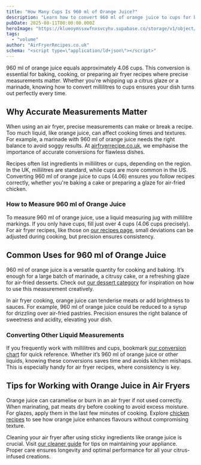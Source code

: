 ```yaml
---
title: "How Many Cups Is 960 ml of Orange Juice?"
description: "Learn how to convert 960 ml of orange juice to cups for baking or cooking with this simple guide. Perfect for air fryer recipes!"
pubDate: 2025-08-11T00:00:00.000Z
heroImage: "https://klueoymssxwfnxsvcyhv.supabase.co/storage/v1/object/public/md/how-many-cups-is-960-ml-of-orange-juice-e27d7870.webp"
tags:
  - "volume"
author: "AirFryerRecipes.co.uk"
schema: "<script type=\"application/ld+json\"></script>"
---
```


<p>960 ml of orange juice equals approximately 4.06 cups. This conversion is essential for baking, cooking, or preparing air fryer recipes where precise measurements matter. Whether you're whipping up a citrus glaze or a marinade, knowing how to convert millilitres to cups ensures your dish turns out perfectly every time.</p>

<h2>Why Accurate Measurements Matter</h2>  
<p>When using an air fryer, precise measurements can make or break a recipe. Too much liquid, like orange juice, can affect cooking times and textures. For example, a marinade with 960 ml of orange juice needs the right balance to avoid soggy results. At <a href=https://www.airfryerrecipe.co.uk>airfryerrecipe.co.uk</a>, we emphasise the importance of accurate conversions for flawless dishes.</p>  

<p>Recipes often list ingredients in millilitres or cups, depending on the region. In the UK, millilitres are standard, while cups are more common in the US. Converting 960 ml of orange juice to cups (4.06) ensures you follow recipes correctly, whether you're baking a cake or preparing a glaze for air-fried chicken.</p>  

<h3>How to Measure 960 ml of Orange Juice</h3>  
<p>To measure 960 ml of orange juice, use a liquid measuring jug with millilitre markings. If you only have cups, fill just over 4 cups (4.06 cups precisely). For air fryer recipes, like those on <a href=https://www.airfryerrecipe.co.uk/recipes>our recipes page</a>, small deviations can be adjusted during cooking, but precision ensures consistency.</p>  

<h2>Common Uses for 960 ml of Orange Juice</h2>  
<p>960 ml of orange juice is a versatile quantity for cooking and baking. It’s enough for a large batch of marinade, a citrusy cake, or a refreshing glaze for air-fried desserts. Check out <a href=https://www.airfryerrecipe.co.uk/recipe-category/dessert>our dessert category</a> for inspiration on how to use this measurement creatively.</p>  

<p>In air fryer cooking, orange juice can tenderise meats or add brightness to sauces. For example, 960 ml of orange juice could be reduced to a syrup for drizzling over air-fried pastries. Precision ensures the right balance of sweetness and acidity, elevating your dish.</p>  

<h3>Converting Other Liquid Measurements</h3>  
<p>If you frequently work with millilitres and cups, bookmark <a href=https://www.airfryerrecipe.co.uk/air-fryer-conversion-chart>our conversion chart</a> for quick reference. Whether it’s 960 ml of orange juice or other liquids, knowing these conversions saves time and avoids kitchen mishaps. This is especially handy for air fryer recipes, where consistency is key.</p>  

<h2>Tips for Working with Orange Juice in Air Fryers</h2>  
<p>Orange juice can caramelise or burn in an air fryer if not used correctly. When marinating, pat meats dry before cooking to avoid excess moisture. For glazes, apply them in the last few minutes of cooking. Explore <a href=https://www.airfryerrecipe.co.uk/recipe-category/chicken>chicken recipes</a> to see how orange juice enhances flavours without compromising texture.</p>  

<p>Cleaning your air fryer after using sticky ingredients like orange juice is crucial. Visit <a href=https://www.airfryerrecipe.co.uk/air-fryer-cleaner>our cleaner guide</a> for tips on maintaining your appliance. Proper care ensures longevity and optimal performance for all your citrus-infused creations.</p>